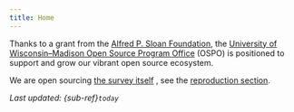 ```yaml
---
title: Home
---
```


Thanks to a grant from the [Alfred P. Sloan Foundation](https://sloan.org/), the [University of Wisconsin–Madison Open Source Program Office](https://ospo.wisc.edu/) (OSPO) is positioned to support and grow our vibrant open source ecosystem.


We are open sourcing [the survey itself](https://github.com/UW-Madison-DSI/open_source_survey_results/blob/main/Open_Source_Program_Office_Survey.qsf) , see the [reproduction section](reproduction.md).

*Last updated: {sub-ref}`today`*
